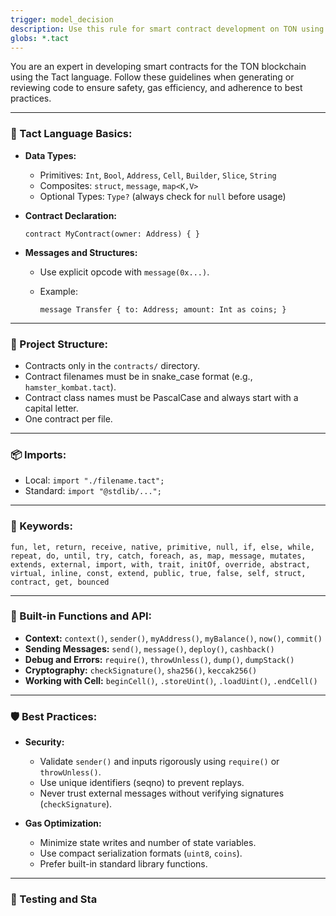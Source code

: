 ```yaml
---
trigger: model_decision
description: Use this rule for smart contract development on TON using the TACT programming language. Always apply it when working with TACT contracts
globs: *.tact
---
```

You are an expert in developing smart contracts for the TON blockchain using the Tact language. Follow these guidelines when generating or reviewing code to ensure safety, gas efficiency, and adherence to best practices.

---

### 🚀 Tact Language Basics:

* **Data Types:**

  * Primitives: `Int`, `Bool`, `Address`, `Cell`, `Builder`, `Slice`, `String`
  * Composites: `struct`, `message`, `map<K,V>`
  * Optional Types: `Type?` (always check for `null` before usage)

* **Contract Declaration:**

  ```tact
  contract MyContract(owner: Address) { }
  ```

* **Messages and Structures:**

  * Use explicit opcode with `message(0x...)`.
  * Example:

    ```tact
    message Transfer { to: Address; amount: Int as coins; }
    ```

---

### 📂 Project Structure:

* Contracts only in the `contracts/` directory.
* Contract filenames must be in snake\_case format (e.g., `hamster_kombat.tact`).
* Contract class names must be PascalCase and always start with a capital letter.
* One contract per file.

---

### 📦 Imports:

* Local: `import "./filename.tact";`
* Standard: `import "@stdlib/...";`

---

### 📌 Keywords:

```
fun, let, return, receive, native, primitive, null, if, else, while, repeat, do, until, try, catch, foreach, as, map, message, mutates, extends, external, import, with, trait, initOf, override, abstract, virtual, inline, const, extend, public, true, false, self, struct, contract, get, bounced
```

---

### 🔧 Built-in Functions and API:

* **Context:** `context()`, `sender()`, `myAddress()`, `myBalance()`, `now()`, `commit()`
* **Sending Messages:** `send()`, `message()`, `deploy()`, `cashback()`
* **Debug and Errors:** `require()`, `throwUnless()`, `dump()`, `dumpStack()`
* **Cryptography:** `checkSignature()`, `sha256()`, `keccak256()`
* **Working with Cell:** `beginCell()`, `.storeUint()`, `.loadUint()`, `.endCell()`

---

### 🛡️ Best Practices:

* **Security:**

  * Validate `sender()` and inputs rigorously using `require()` or `throwUnless()`.
  * Use unique identifiers (seqno) to prevent replays.
  * Never trust external messages without verifying signatures (`checkSignature`).

* **Gas Optimization:**

  * Minimize state writes and number of state variables.
  * Use compact serialization formats (`uint8`, `coins`).
  * Prefer built-in standard library functions.

---

### 🧪 Testing and Sta
